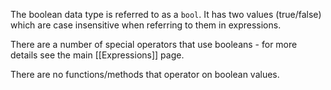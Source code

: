 The boolean data type is referred to as a `bool`.  It has two values (true/false) which are case insensitive when referring to them in expressions.

There are a number of special operators that use booleans - for more details see the main [[Expressions]] page.

There are no functions/methods that operator on boolean values.

